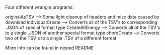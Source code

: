 Four different wrangle programs:

originalAsTSV				-->	Some light cleanup of headers and misc data caused by download
individualCreate		--> Converts all of the TSV's to corresponding .JSON of special format type
CreateAllEnergy			--> Converts all of the TSV's to a single .JSON of another special format type
choroCreate					--> Converts two of the TSV's to a single .TSV of a different format

More info can be found in nested README
